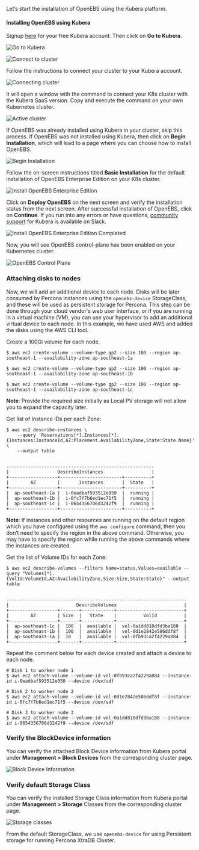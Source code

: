 <!-- ### Getting Started -->

Let’s start the installation of OpenEBS using the Kubera platform.

#### Installing OpenEBS using Kubera

Signup [here](https://director.mayadata.io) for your free Kubera account. Then click on **Go to Kubera**.

![Go to Kubera](assets/data/percona-workload/images/go-to-kubera.png)

![Connect to cluster](assets/data/percona-workload/images/get-started1.png)

Follow the instructions to connect your cluster to your Kubera account. 

![Connecting cluster](assets/data/percona-workload/images/get-started2.png)

It will open a window with the command to connect your K8s cluster with the Kubera SaaS version. Copy and execute the command on your own Kubernetes cluster.

![Active cluster](assets/data/percona-workload/images/get-started3.png)

If OpenEBS was already installed using Kubera in your cluster, skip this process. If OpenEBS was not installed using Kubera, then click on **Begin Installation**, which will lead to a page where you can choose how to install OpenEBS.

![Begin Installation](assets/data/percona-workload/images/get-started4.png)

Follow the on-screen instructions titled **Basic Installation** for the default installation of OpenEBS Enterprise Edition on your K8s cluster.

![Install OpenEBS Enterprise Edition](assets/data/percona-workload/images/get-started5.png)

Click on **Deploy OpenEBS** on the next screen and verify the installation status from the next screen. After successful installation of OpenEBS, click on **Continue**. If you run into any errors or have questions, [community support](http://kubera-community.slack.com)  for Kubera is available on Slack.

![Install OpenEBS Enterprise Edition Completed](assets/data/percona-workload/images/get-started6.png)

Now, you will see OpenEBS control-plane has been enabled on your Kubernetes cluster.

![OpenEBS Control Plane](assets/data/percona-workload/images/get-started7.png)


### Attaching disks to nodes

Now, we will add an additional device to each node. Disks will be later consumed by Percona instances using the `openebs-device` StorageClass, and these will be used as persistent storage for Percona. This step can be done through your cloud vendor's web user interface, or if you are running in a virtual machine (VM), you can use your hypervisor to add an additional virtual device to each node. In this example, we have used AWS and added the disks using the AWS CLI tool.

Create a 100Gi volume for each node. 

```
$ aws ec2 create-volume --volume-type gp2 --size 100 --region ap-southeast-1 --availability-zone ap-southeast-1a

$ aws ec2 create-volume --volume-type gp2 --size 100 --region ap-southeast-1 --availability-zone ap-southeast-1b

$ aws ec2 create-volume --volume-type gp2 --size 100 --region ap-southeast-1 --availability-zone ap-southeast-1c

```

**Note**: Provide the required size initially as Local PV storage will not allow you to expand the capacity later. 

Get list of Instance IDs per each Zone:

```
$ aws ec2 describe-instances \
    --query 'Reservations[*].Instances[*].{Instances:InstanceId,AZ:Placement.AvailabilityZone,State:State.Name}' \
    --output table


-------------------------------------------------------
|                  DescribeInstances                  |
+------------------+-----------------------+----------+
|        AZ        |       Instances       |  State   |
+------------------+-----------------------+----------+
|  ap-southeast-1a |  i-0eadbaf593512e050  |  running |
|  ap-southeast-1b |  i-0fc7f7b6ed1ec71f5  |  running |
|  ap-southeast-1c |  i-0654356706d3242f9  |  running |
+------------------+-----------------------+----------+

```

**Note**: If instances and other resources are running on the default region which you have configured using the `aws configure` command, then you don’t need to specify the region in the above command. Otherwise, you may have to specify the region while running the above commands where the instances are created.



Get the list of Volume IDs for each Zone:

```
$ aws ec2 describe-volumes --filters Name=status,Values=available --query "Volumes[*].{VolId:VolumeId,AZ:AvailabilityZone,Size:Size,State:State}" --output table


-------------------------------------------------------------------
|                         DescribeVolumes                         |
+------------------+-------+------------+-------------------------+
|        AZ        | Size  |   State    |          VolId          |
+------------------+-------+------------+-------------------------+
|  ap-southeast-1c |  100  |  available |  vol-0a1dd818dfd3ba188  |
|  ap-southeast-1b |  100  |  available |  vol-0d1e2842e586ddf8f  |
|  ap-southeast-1a |  10   |  available |  vol-0fb93ca2f4229a884  |
+------------------+-------+------------+-------------------------+
```

Repeat the comment below for each device created and attach a device to each node.

```
# Disk 1 to worker node 1
$ aws ec2 attach-volume --volume-id vol-0fb93ca2f4229a884 --instance-id i-0eadbaf593512e050 --device /dev/sdf

# Disk 2 to worker node 2
$ aws ec2 attach-volume --volume-id vol-0d1e2842e586ddf8f --instance-id i-0fc7f7b6ed1ec71f5 --device /dev/sdf

# Disk 3 to worker node 3
$ aws ec2 attach-volume --volume-id vol-0a1dd818dfd3ba188 --instance-id i-0654356706d3242f9 --device /dev/sdf
```

### Verify the BlockDevice information

You can verify the attached Block Device information from Kubera portal under **Management > Block Devices** from the corresponding cluster page.

![Block Device Information](assets/data/percona-workload/images/get-started8.png)


### Verify default Storage Class

You can verify the installed Storage Class information from Kubera portal under **Management > Storage** Classes from the corresponding cluster page.

![Storage classes](assets/data/percona-workload/images/get-started9.png)

From the default StorageClass, we use `openebs-device` for using Persistent storage for running Percona XtraDB Cluster.